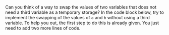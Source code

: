 Can you think of a way to swap the values of two variables that does not need a third variable as a temporary storage? In the code block below, try to implement the swapping of the values of `a` and `b` without using a third variable. To help you out, the first step to do this is already given. You just need to add two more lines of code.
